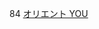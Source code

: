 84
 <a href="http://www.eltratec.com/japanonline.asp?cheap=products-c270.html" title="オリエント YOU">オリエント YOU</a>